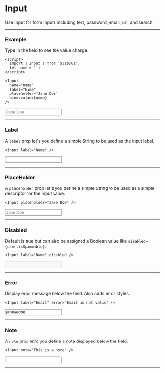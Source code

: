 <script>
	import { Input, Button } from '$lib/ui';
  import Tables from './Tables.svelte';
  let name = '';
</script>

# Input

Use Input for form inputs including text, password, email, url, and search.

---

### Example

Type in the field to see the value change.

```svelte
<script>
  import { Input } from '$lib/ui';
  let name = '';
</script>

<Input
  name="name"
  label="Name"
  placeholder="Jane Doe"
  bind:value={name}
/>
```
<Input
  name="name"
  label="Name"
  placeholder="Jane Doe"
  bind:value={name}
/>

---

### Label

A `label` prop let's you define a simple String to be used as the input label.

```svelte
<Input label="Name" />
```
<Input label="Name" />

---

### PlaceHolder

A `placeholder` prop let's you define a simple String to be used as a simple descriptor for the input value.

```svelte
<Input placeholder="Jane Doe" />
```
<Input label="Name" placeholder="Jane Doe" />

---

### Disabled

Default is true but can also be assigned a Boolean value like `disabled={user.isSpammable}`.

```svelte
<Input label="Name" disabled />
```
<Input label="Name" disabled />

---

### Error

Display error message below the field. Also adds error styles.

```svelte
<Input label="Email" error="Email is not valid" />
```
<Input label="Email" value="jane@doe" error="Email is not valid" />

---

### Note

A `note` prop let's you define a note displayed below the field.

```svelte
<Input note="This is a note" />
```
<Input note="This is a note" />

---

<Tables />
